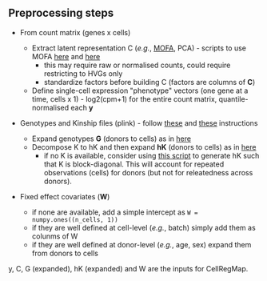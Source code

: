 ## Preprocessing steps

* From count matrix (genes x cells)
  * Extract latent representation C (_e.g._, [MOFA](https://biofam.github.io/MOFA2/), PCA) - scripts to use MOFA [here](run_MOFA.R) and [here](save_MOFA_results.ipynb)
    * this may require raw or normalised counts, could require restricting to HVGs only   
    * standardize factors before building C (factors are columns of **C**)
  * Define single-cell expression "phenotype" vectors (one gene at a time, cells x 1) - log2(cpm+1) for the entire count matrix, quantile-normalised each **y**

* Genotypes and Kinship files (plink) - follow [these](https://github.com/single-cell-genetics/limix_qtl/wiki/Inputs#genotype-file) and [these](https://github.com/single-cell-genetics/limix_qtl/wiki/Inputs#kinship-matrix-file) instructions
  * Expand genotypes **G** (donors to cells) as in [here](Expand_genotypes_kinship.ipynb) 
  * Decompose K to hK and then expand **hK** (donors to cells) as in [here](Expand_genotypes_kinship.ipynb) 
    * if no K is available, consider using [this script](block_diagonal_K.ipynb) to generate hK such that K is block-diagonal. 
    This will account for repeated observations (cells) for donors (but not for releatedness across donors).

* Fixed effect covariates (**W**)
  * if none are available, add a simple intercept as ``W = numpy.ones((n_cells, 1))``
  * if they are well defined at cell-level (_e.g._, batch) simply add them as colunms of W
  * if they are well defined at donor-level (_e.g._, age, sex) expand them from donors to cells

y, C, G (expanded), hK (expanded) and W are the inputs for CellRegMap.

<!-- ### TODO: add workflow figure

 consider adding pseudocells workflow here

details on normalisation (e.g. SCT), batch correction

details on genotype format(s) -->
